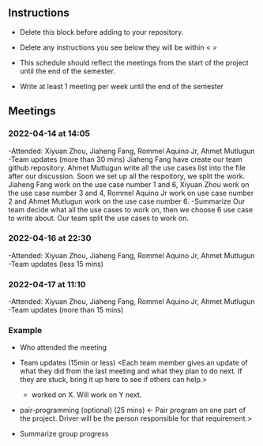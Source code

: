 ## Instructions

- Delete this block before adding to your repository. 

- Delete any instructions you see below they will be within < >
  
- This schedule should reflect the meetings from the start of the project until the end of the semester.

- Write at least 1 meeting per week until the end of the semester

  
## Meetings

### 2022-04-14 at 14:05
-Attended: Xiyuan Zhou, Jiaheng Fang, Rommel Aquino Jr, Ahmet Mutlugun 
-Team updates (more than 30 mins)
  Jiaheng Fang have create our team github repository.
  Ahmet Mutlugun write all the use cases list into the file after our discussion.
  Soon we set up all the respoitory, we split the work. Jiaheng Fang work on the use case number 1 and 6,
  Xiyuan Zhou work on the use case number 3 and 4, Rommel Aquino Jr work on use case number 2 and Ahmet Mutlugun
  work on the use case number 6.
-Summarize
  Our team decide what all the use cases to work on, then we choose 6 use case to write about.
  Our team split the use cases to work on. 

### 2022-04-16 at 22:30
-Attended: Xiyuan Zhou, Jiaheng Fang, Rommel Aquino Jr, Ahmet Mutlugun 
-Team updates (less 15 mins)


### 2022-04-17 at 11:10
-Attended: Xiyuan Zhou, Jiaheng Fang, Rommel Aquino Jr, Ahmet Mutlugun 
-Team updates (more than 15 mins)


### Example
- Who attended the meeting
- Team updates (15min or less)
  <Each team member gives an update of what they did from the last meeting and what they plan to do next. If they are stuck, bring it up here to see if others can help.>
  - <name> worked on X. Will work on Y next.

- pair-programming (optional) (25 mins)
  <- Pair program on one part of the project. Driver will be the person responsible for that requirement.>

- Summarize group progress
